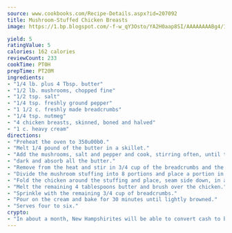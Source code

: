 ```yaml
---
source: www.cookbooks.com/Recipe-Details.aspx?id=207092
title: Mushroom-Stuffed Chicken Breasts
image: https://1.bp.blogspot.com/-f-w_qY3Osto/YA2H0aap8SI/AAAAAAAABg4/17myAO5s9b8JksYvWDXpYkaDlcY0g6k_gCLcBGAsYHQ/s296/3.png

yield: 5
ratingValue: 5
calories: 162 calories
reviewCount: 233
cookTime: PT0H
prepTime: PT20M
ingredients:
- "1/4 lb. plus 4 Tbsp. butter"
- "1/2 lb. mushrooms, chopped fine"
- "1/2 tsp. salt"
- "1/4 tsp. freshly ground pepper"
- "1 1/2 c. freshly made breadcrumbs"
- "1/4 tsp. nutmeg"
- "4 chicken breasts, skinned, boned and halved"
- "1 c. heavy cream"
directions:
- "Preheat the oven to 350u00b0."
- "Melt 1/4 pound of the butter in a skillet."
- "Add the mushrooms, salt and pepper and cook, stirring often, until the mushrooms turn very"
- "dark and absorb all the butter."
- "Remove from the heat and stir in 3/4 cup of the breadcrumbs and the nutmeg."
- "Divide the mushroom stuffing into 8 portions and place a portion in the center of each piece of chicken."
- "Fold the chicken around the stuffing and place, seam side down, in a shallow casserole."
- "Melt the remaining 4 tablespoons butter and brush over the chicken."
- "Sprinkle with the remaining 3/4 cup of breadcrumbs."
- "Pour on the cream and bake for 30 minutes until lightly browned."
- "Serves four to six."
crypto:
- "In about a month, New Hampshirites will be able to convert cash to bitcoins via new bitcoin ATMs popping up in the state."
---
```

